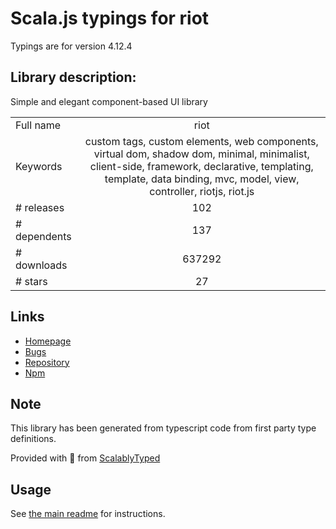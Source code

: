 
# Scala.js typings for riot

Typings are for version 4.12.4

## Library description:
Simple and elegant component-based UI library

|                    |                 |
| ------------------ | :-------------: |
| Full name          | riot |
| Keywords           | custom tags, custom elements, web components, virtual dom, shadow dom, minimal, minimalist, client-side, framework, declarative, templating, template, data binding, mvc, model, view, controller, riotjs, riot.js |
| # releases         | 102 |
| # dependents       | 137 |
| # downloads        | 637292 |
| # stars            | 27 |

## Links
- [Homepage](http://riot.js.org/)
- [Bugs](https://github.com/riot/riot/issues)
- [Repository](https://github.com/riot/riot)
- [Npm](https://www.npmjs.com/package/riot)
    


## Note
This library has been generated from typescript code from first party type definitions.

Provided with :purple_heart: from [ScalablyTyped](https://github.com/oyvindberg/ScalablyTyped)

## Usage
See [the main readme](../../readme.md) for instructions.



